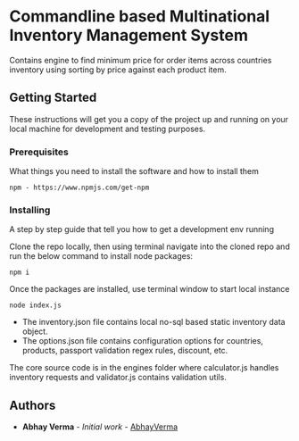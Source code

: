 # Commandline based Multinational Inventory Management System
Contains engine to find minimum price for order items across countries inventory using sorting by price against each product item.

## Getting Started

These instructions will get you a copy of the project up and running on your local machine for development and testing purposes.

### Prerequisites

What things you need to install the software and how to install them

```
npm - https://www.npmjs.com/get-npm
```

### Installing

A step by step guide that tell you how to get a development env running


Clone the repo locally, then using terminal navigate into the cloned repo and run the below command to install node packages:

```
npm i
```

Once the packages are installed, use terminal window to start local instance

```
node index.js
```

- The inventory.json file contains local no-sql based static inventory data object.
- The options.json file contains configuration options for countries, products, passport validation regex rules, discount, etc.

The core source code is in the engines folder where calculator.js handles inventory requests and validator.js contains validation utils.

## Authors

* **Abhay Verma** - *Initial work* - [AbhayVerma](https://github.com/abhayverma/iconnect-hack-round)
